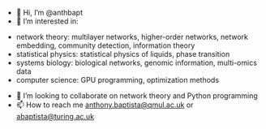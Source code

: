 - 👋 Hi, I’m @anthbapt
- 👀 I’m interested in:
* network theory: multilayer networks, higher-order networks, network embedding, community detection, information theory
* statistical physics: statistical physics of liquids, phase transition
* systems biology: biological networks, genomic information, multi-omics data
* computer science: GPU programming, optimization methods
- 💞️ I’m looking to collaborate on network theory and Python programming
- 📫 How to reach me anthony.baptista@qmul.ac.uk or abaptista@turing.ac.uk

<!---
anthbapt/anthbapt is a ✨ special ✨ repository because its `README.md` (this file) appears on your GitHub profile.
You can click the Preview link to take a look at your changes.
--->
